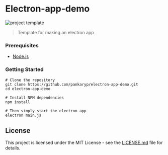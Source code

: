 # Electron-app-demo

![project template](https://img.shields.io/badge/project-template-blue.svg?style=flat-square)

> Template for making an electron app

### Prerequisites

* [Node.js](https://nodejs.org/en/)

### Getting Started

```
# Clone the repository
git clone https://github.com/pankaryp/electron-app-demo.git
cd electron-app-demo

# Install NPM dependencies
npm install

# Then simply start the electron app
electron main.js
```

## License

This project is licensed under the MIT License - see the [LICENSE.md](LICENSE.md) file for details.

